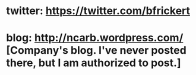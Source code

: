 # twitter: https://twitter.com/bfrickert
# blog: http://ncarb.wordpress.com/ [Company's blog. I've never posted there, but I am authorized to post.]